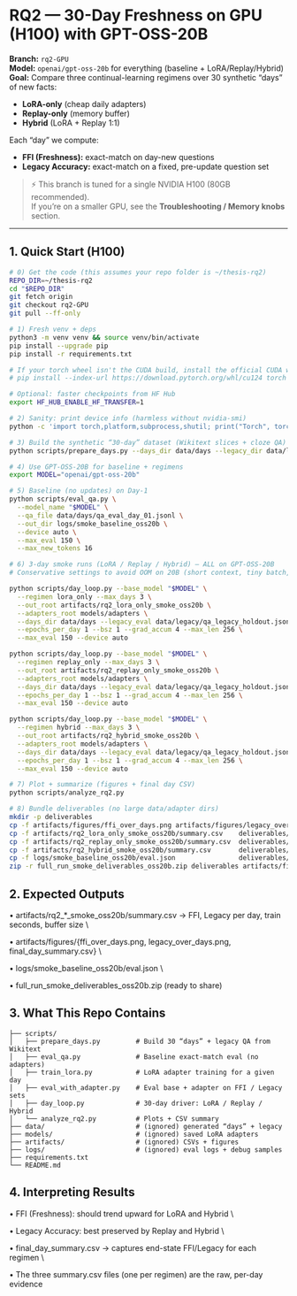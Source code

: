 # RQ2 — 30-Day Freshness on GPU (H100) with GPT-OSS-20B

**Branch:** `rq2-GPU`  
**Model:** `openai/gpt-oss-20b` for everything (baseline + LoRA/Replay/Hybrid)  
**Goal:** Compare three continual-learning regimens over 30 synthetic “days” of new facts:

- **LoRA-only** (cheap daily adapters)  
- **Replay-only** (memory buffer)  
- **Hybrid** (LoRA + Replay 1:1)  

Each “day” we compute:

- **FFI (Freshness):** exact-match on day-new questions  
- **Legacy Accuracy:** exact-match on a fixed, pre-update question set  

> ⚡ This branch is tuned for a single NVIDIA H100 (80GB recommended).  
> If you’re on a smaller GPU, see the **Troubleshooting / Memory knobs** section.

---

## 1. Quick Start (H100)

```bash
# 0) Get the code (this assumes your repo folder is ~/thesis-rq2)
REPO_DIR=~/thesis-rq2
cd "$REPO_DIR"
git fetch origin
git checkout rq2-GPU
git pull --ff-only

# 1) Fresh venv + deps
python3 -m venv venv && source venv/bin/activate
pip install --upgrade pip
pip install -r requirements.txt

# If your torch wheel isn't the CUDA build, install the official CUDA wheel:
# pip install --index-url https://download.pytorch.org/whl/cu124 torch torchvision torchaudio

# Optional: faster checkpoints from HF Hub
export HF_HUB_ENABLE_HF_TRANSFER=1

# 2) Sanity: print device info (harmless without nvidia-smi)
python -c 'import torch,platform,subprocess,shutil; print("Torch", torch.__version__); print("CUDA:", torch.cuda.is_available()); print("Device:", "cuda" if torch.cuda.is_available() else "cpu"); print(subprocess.run(["nvidia-smi","--query-gpu=name,memory.total,driver_version","--format=csv,noheader"], capture_output=True, text=True).stdout if shutil.which("nvidia-smi") else "(no nvidia-smi)")'

# 3) Build the synthetic “30-day” dataset (Wikitext slices + cloze QA)
python scripts/prepare_days.py --days_dir data/days --legacy_dir data/legacy --days 30

# 4) Use GPT-OSS-20B for baseline + regimens
export MODEL="openai/gpt-oss-20b"

# 5) Baseline (no updates) on Day-1
python scripts/eval_qa.py \
  --model_name "$MODEL" \
  --qa_file data/days/qa_eval_day_01.jsonl \
  --out_dir logs/smoke_baseline_oss20b \
  --device auto \
  --max_eval 150 \
  --max_new_tokens 16

# 6) 3-day smoke runs (LoRA / Replay / Hybrid) — ALL on GPT-OSS-20B
# Conservative settings to avoid OOM on 20B (short context, tiny batch, grad-accum).

python scripts/day_loop.py --base_model "$MODEL" \
  --regimen lora_only --max_days 3 \
  --out_root artifacts/rq2_lora_only_smoke_oss20b \
  --adapters_root models/adapters \
  --days_dir data/days --legacy_eval data/legacy/qa_legacy_holdout.jsonl \
  --epochs_per_day 1 --bsz 1 --grad_accum 4 --max_len 256 \
  --max_eval 150 --device auto

python scripts/day_loop.py --base_model "$MODEL" \
  --regimen replay_only --max_days 3 \
  --out_root artifacts/rq2_replay_only_smoke_oss20b \
  --adapters_root models/adapters \
  --days_dir data/days --legacy_eval data/legacy/qa_legacy_holdout.jsonl \
  --epochs_per_day 1 --bsz 1 --grad_accum 4 --max_len 256 \
  --max_eval 150 --device auto

python scripts/day_loop.py --base_model "$MODEL" \
  --regimen hybrid --max_days 3 \
  --out_root artifacts/rq2_hybrid_smoke_oss20b \
  --adapters_root models/adapters \
  --days_dir data/days --legacy_eval data/legacy/qa_legacy_holdout.jsonl \
  --epochs_per_day 1 --bsz 1 --grad_accum 4 --max_len 256 \
  --max_eval 150 --device auto

# 7) Plot + summarize (figures + final day CSV)
python scripts/analyze_rq2.py

# 8) Bundle deliverables (no large data/adapter dirs)
mkdir -p deliverables
cp -f artifacts/figures/ffi_over_days.png artifacts/figures/legacy_over_days.png artifacts/figures/final_day_summary.csv deliverables/ 2>/dev/null || true
cp -f artifacts/rq2_lora_only_smoke_oss20b/summary.csv    deliverables/summary_lora_only_smoke_oss20b.csv 2>/dev/null || true
cp -f artifacts/rq2_replay_only_smoke_oss20b/summary.csv  deliverables/summary_replay_only_smoke_oss20b.csv 2>/dev/null || true
cp -f artifacts/rq2_hybrid_smoke_oss20b/summary.csv       deliverables/summary_hybrid_smoke_oss20b.csv 2>/dev/null || true
cp -f logs/smoke_baseline_oss20b/eval.json                deliverables/eval_baseline_oss20b.json 2>/dev/null || true
zip -r full_run_smoke_deliverables_oss20b.zip deliverables artifacts/figures artifacts/rq2_lora_only_smoke_oss20b artifacts/rq2_replay_only_smoke_oss20b artifacts/rq2_hybrid_smoke_oss20b logs/smoke_baseline_oss20b
```

## 2. Expected Outputs

• artifacts/rq2_*_smoke_oss20b/summary.csv → FFI, Legacy per day, train seconds, buffer size \

• artifacts/figures/{ffi_over_days.png, legacy_over_days.png, final_day_summary.csv} \

• logs/smoke_baseline_oss20b/eval.json \

• full_run_smoke_deliverables_oss20b.zip (ready to share)

## 3. What This Repo Contains
```.
├── scripts/
│   ├── prepare_days.py         # Build 30 “days” + legacy QA from Wikitext
│   ├── eval_qa.py              # Baseline exact-match eval (no adapters)
│   ├── train_lora.py           # LoRA adapter training for a given day
│   ├── eval_with_adapter.py    # Eval base + adapter on FFI / Legacy sets
│   ├── day_loop.py             # 30-day driver: LoRA / Replay / Hybrid
│   └── analyze_rq2.py          # Plots + CSV summary
├── data/                       # (ignored) generated “days” + legacy
├── models/                     # (ignored) saved LoRA adapters
├── artifacts/                  # (ignored) CSVs + figures
├── logs/                       # (ignored) eval logs + debug samples
├── requirements.txt
└── README.md
```

## 4. Interpreting Results
• FFI (Freshness): should trend upward for LoRA and Hybrid \

• Legacy Accuracy: best preserved by Replay and Hybrid \

• final_day_summary.csv → captures end-state FFI/Legacy for each regimen \

• The three summary.csv files (one per regimen) are the raw, per-day evidence
